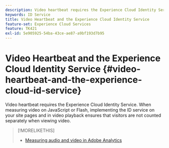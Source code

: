 ```yaml
---
description: Video heartbeat requires the Experience Cloud Identity Service. When measuring video on JavaScript or Flash, implementing the ID service on your site pages and in video playback ensures that visitors are not counted separately when viewing video.
keywords: ID Service
title: Video Heartbeat and the Experience Cloud Identity Service
feature-set: Experience Cloud Services
feature: TK421
exl-id: 5e905925-54ba-43ce-ae87-a9bf193d7b95
---
```

# Video Heartbeat and the Experience Cloud Identity Service {#video-heartbeat-and-the-experience-cloud-id-service}

Video heartbeat requires the Experience Cloud Identity Service. When measuring video on JavaScript or Flash, implementing the ID service on your site pages and in video playback ensures that visitors are not counted separately when viewing video.

>[!MORELIKETHIS]
>
>* [Measuring audio and video in Adobe Analytics](https://experienceleague.adobe.com/docs/media-analytics/using/media-overview.html)
